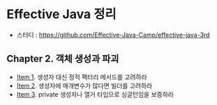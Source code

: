 # Effective Java 정리
- 스터디 : https://github.com/Effective-Java-Camp/effective-java-3rd

## Chapter 2. 객체 생성과 파괴
- [Item 1](./chapter2/item1.md). 생성자 대신 정적 팩터리 메서드를 고려하라
- [Item 2](./chapter2/item2.md). 생성자에 매개변수가 많다면 빌더를 고려하라
- [Item 3](./chapter2/item3.md). private 생성자나 열거 타입으로 싱글턴임을 보증하라
